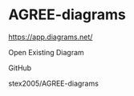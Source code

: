 # AGREE-diagrams

https://app.diagrams.net/

Open Existing Diagram

GitHub

stex2005/AGREE-diagrams
